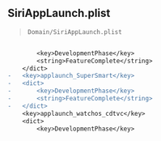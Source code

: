 ## SiriAppLaunch.plist

> `Domain/SiriAppLaunch.plist`

```diff

 		<key>DevelopmentPhase</key>
 		<string>FeatureComplete</string>
 	</dict>
-	<key>applaunch_SuperSmart</key>
-	<dict>
-		<key>DevelopmentPhase</key>
-		<string>FeatureComplete</string>
-	</dict>
 	<key>applaunch_watchos_cdtvc</key>
 	<dict>
 		<key>DevelopmentPhase</key>

```
